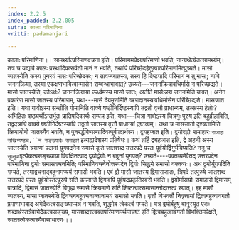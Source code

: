 ```yaml
---
index: 2.2.5
index_padded: 2.2.005
sutra: कालाः परिमाणिना
vritti: padamanjari

---
```

कालाः परिमाणिना।। सामर्थ्यात्परिमाणवचना इति। परिमाणमपेक्ष्यपरिमाणो भवति, नान्यथेत्येतत्सामर्थ्यम्। तत्र च यद्यपि कालः प्रस्थादिवत्सर्वतो मानं न भवति, तथापि परिच्छेदहेतुत्वात्परिमाणमित्युच्यते। मासो जातस्येति कस्य पुनरयं मासः परिच्छेदकः; न तावज्जातस्य, तस्य हि दिष्ट्यादि परिमाणं न तु मासः; नापि जननक्रिया, तस्या एकक्षणभावित्वान्मासेन सम्बन्धाभावात्? उच्यते---जननक्रियावधिर्मासे न परिच्छद्यते। मासो जातस्येति, कोऽर्थः? जननक्रियाया ऊर्ध्वमस्य मासो जातः, अतीते मासेऽस्य जननमिति यावत्। अनेन प्रकारेण मासो जातस्य परिमाणम्, यथा---मासे देयमृणमिति ऋणदानस्यावधिर्मासेन परिच्छिद्यते। मासजात इति। यथा गावोऽस्य सन्तीति गोमानिति वाक्ये षष्ठीनिर्दिष्टस्यापि तद्वतो वृत्तौ प्राधान्यम्, तत्कस्य हेतोः? अभिहितः षष्ठ्यर्थोऽन्तर्भूतः प्रातिपदिकार्थः सम्पन्न इति, यथा---चित्रा गावोऽस्य चित्रगुः पुरुष इति बहुव्रीहाविति, तद्वदत्रापि वाक्ये षष्ठीनिर्देष्टस्यापि तद्वतो जातस्य वृत्तौ प्राधान्यां द्रष्टव्यम्। तथा च मासजातो दृश्यतामिति क्रियायोगो जातस्यैव भवति, न पुनरर्द्धपिप्पल्यादिवत्पूर्वपदार्थस्य। द्व्यहजात इति। द्वयोरह्नोः समाहारः `राजाहः सखिभ्यष्टच,``न सङ्ख्यादेः समाहारे` इत्यह्नादेशस्य प्रतिषेधः। कथं तर्हि द्व्यहजात इति, द्वे अहनी अस्य जातस्येति त्रयाणां पदानां युगपदनेन समासे कृते जातशब्द उत्तरपदे परतः पूर्वयोर्द्विगुर्भविष्यति? ननु च `सुप्सुपा`इत्येकत्वसङ्ख्याया विवक्षितत्वाद् द्वयोर्द्वयोः न बहूनां युगपत्? उच्यते----वक्तव्यमेवैतद् उत्तरपदेन परिमाणिना द्वयोः समासवचनमिति; परिमाणिवचनेनोत्तरपदेन द्विगोः सिद्धये समासो वक्तव्यः। अथ द्वयोर्युगपदिति गम्यते, तस्माद्वचनाद्बहूनामप्ययं समासो भवति। एवं द्वौ मासौ जातस्य द्विमासजातः, त्रिपदे तत्पुरुषे जातशब्द उत्तरपदे परतः पूर्वयोस्तत्पुरुषे सति कालान्ते द्विगावपि पूर्वपदप्रकृतिस्वरो भवति। द्वयोर्मासयोः समाहारो द्विमासम् पात्रादि, द्विमासं जातस्येति विगृह्य समासे क्रियमाणे सति शिष्टत्वात्समासान्तोदात्तत्वं स्यात्। इह मासौ जातस्य, मासा जातस्येति द्विवचनबहुवचनान्तानामयं समासो भवति। वृत्तौ विभक्तौ निवृत्तायां द्वित्वबहुत्वावगतौ प्रमाणाभावाद् अभेदैकत्वसङ्ख्याप्यत्र न भवति, शुद्धमेव त्वेकत्वं गम्यते। यत्र द्वयोर्बहुषु वानुस्यूत एकः शब्दार्थस्तत्रैवाभेदैकत्वसङ्ख्य, मासशब्दस्त्वक्तपरिमाणमर्थमाचष्ट इति द्वित्वबहुत्वावगतौ विभक्तिमपेक्षते, स्वतस्त्वेकत्वस्यैवासाधारणः।।